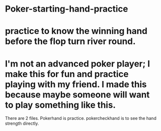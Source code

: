 # Poker-starting-hand-practice
practice to know the winning hand before the flop turn river round.
=========================================================================================
I'm not an advanced poker player; I make this for fun and practice playing with my friend.
I made this because maybe someone will want to play something like this.
========================================================================================
There are 2 files.
Pokerhand is practice.
pokercheckhand is to see the hand strength directly.
